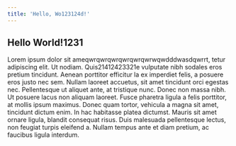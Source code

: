 ```yaml
---
title: 'Hello, Wo123124d!'
---
```


## Hello World!1231

Lorem ipsum dolor sit ameqwrqwrqwrqwrqwrqwrwqwdddwasdqwrrt, tetur adipiscing elit. Ut nodiam. Quis21412423321e vulputate nibh sodales eros pretium tincidunt. Aenean porttitor efficitur la ex imperdiet felis, a posuere eros justo nec sem. Nullam laoreet accuetus, sit amet tincidunt orci egestas nec. Pellentesque ut aliquet ante, at tristique nunc. Donec non massa nibh. Ut posuere lacus non aliquam laoreet. Fusce pharetra ligula a felis porttitor, at mollis ipsum maximus. Donec quam tortor, vehicula a magna sit amet, tincidunt dictum enim. In hac habitasse platea dictumst. Mauris sit amet ornare ligula, blandit consequat risus. Duis malesuada pellentesque lectus, non feugiat turpis eleifend a. Nullam tempus ante et diam pretium, ac faucibus ligula interdum.

